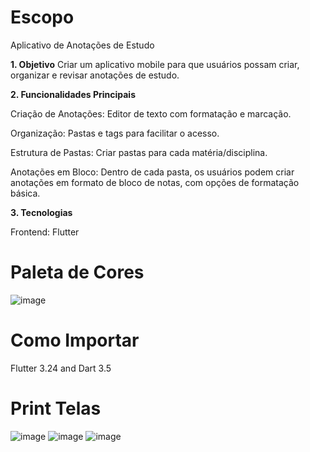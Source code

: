 # Escopo

Aplicativo de Anotações de Estudo

**1. Objetivo**
Criar um aplicativo mobile para que usuários possam criar, organizar e revisar anotações de estudo.

**2. Funcionalidades Principais**

Criação de Anotações: Editor de texto com formatação e marcação.

Organização: Pastas e tags para facilitar o acesso.

Estrutura de Pastas: Criar pastas para cada matéria/disciplina.

Anotações em Bloco: Dentro de cada pasta, os usuários podem criar anotações em formato de bloco de notas, com opções de formatação básica.

**3. Tecnologias**

Frontend: Flutter

# Paleta de Cores

![image](https://github.com/user-attachments/assets/55cafccf-24cc-4f44-b7ef-0687ff07a918)

# Como Importar

Flutter 3.24 and Dart 3.5

# Print Telas

![image](https://github.com/user-attachments/assets/aad6b8ee-59f3-4ef1-a0d0-ba6d02d9355c)
![image](https://github.com/user-attachments/assets/6df2fe2f-7145-4da6-a7d8-211f8bfcc661)
![image](https://github.com/user-attachments/assets/ce8c9448-0562-4243-bd73-ff3ea902c7de)

